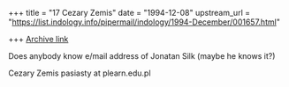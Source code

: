 +++
title = "17 Cezary Zemis"
date = "1994-12-08"
upstream_url = "https://list.indology.info/pipermail/indology/1994-December/001657.html"

+++
[Archive link](https://list.indology.info/pipermail/indology/1994-December/001657.html)

Does anybody know e/mail address of Jonatan Silk (maybe he knows it?)

Cezary Zemis
pasiasty at plearn.edu.pl





